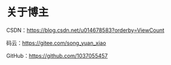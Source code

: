 # 关于博主
CSDN：<https://blog.csdn.net/u014678583?orderby=ViewCount>

码云：<https://gitee.com/song_yuan_xiao>

GitHub：<https://github.com/1037055457>